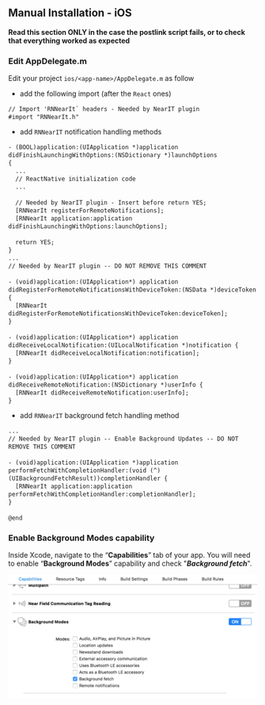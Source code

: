 ## Manual Installation - iOS

**Read this section ONLY in the case the postlink script fails, or to check that everything worked as expected**

### Edit AppDelegate.m

Edit your project `ios/<app-name>/AppDelegate.m` as follow

- add the following import (after the `React` ones)
```obj-c
// Import 'RNNearIt` headers - Needed by NearIT plugin
#import "RNNearIt.h"
```

- add `RNNearIT` notification handling methods

```obj-c
- (BOOL)application:(UIApplication *)application didFinishLaunchingWithOptions:(NSDictionary *)launchOptions
{
  ...
  // ReactNative initialization code
  ...
  
  // Needed by NearIT plugin - Insert before return YES;
  [RNNearIt registerForRemoteNotifications];
  [RNNearIt application:application didFinishLaunchingWithOptions:launchOptions];

  return YES;
}
...
// Needed by NearIT plugin -- DO NOT REMOVE THIS COMMENT

- (void)application:(UIApplication*) application didRegisterForRemoteNotificationsWithDeviceToken:(NSData *)deviceToken {
  [RNNearIt didRegisterForRemoteNotificationsWithDeviceToken:deviceToken];
}

- (void)application:(UIApplication*) application didReceiveLocalNotification:(UILocalNotification *)notification {
  [RNNearIt didReceiveLocalNotification:notification];
}

- (void)application:(UIApplication*) application didReceiveRemoteNotification:(NSDictionary *)userInfo {
  [RNNearIt didReceiveRemoteNotification:userInfo];
}
```

- add `RNNearIT` background fetch handling method

```obj-c
...
// Needed by NearIT plugin -- Enable Background Updates -- DO NOT REMOVE THIS COMMENT

- (void)application:(UIApplication *)application performFetchWithCompletionHandler:(void (^)(UIBackgroundFetchResult))completionHandler {
  [RNNearIt application:application performFetchWithCompletionHandler:completionHandler];
}

@end
```

### Enable Background Modes capability

Inside Xcode, navigate to the “**Capabilities**” tab of your app. You will need to enable “**Background Modes**” capability and check "***Background fetch***".

![capabilities](images/backgroundfetch_capabilities.png)